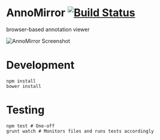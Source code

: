 # AnnoMirror [![Build Status](https://travis-ci.org/digitalreasoning/AnnoMirror.svg)](https://travis-ci.org/digitalreasoning/AnnoMirror)
browser-based annotation viewer

![AnnoMirror Screenshot](http://i.imgur.com/Gz4fhDk.png)

# Development

```
npm install 
bower install
```

# Testing

```
npm test # One-off
grunt watch # Monitors files and runs tests accordingly
```
